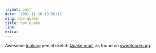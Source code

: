 ```yaml
---
layout: post
date: '2001-11-16 18:58:11'
slug: npr-quake
title: npr Quake
link: 
extra: 
---
```


Awesome [looking](http://www.cs.wisc.edu/graphics/Gallery/NPRQuake/sketchScreen.jpg) pencil sketch [Quake mod](http://www.cs.wisc.edu/graphics/Gallery/NPRQuake/), as found on [sweetcode.org](http://www.sweetcode.org/).